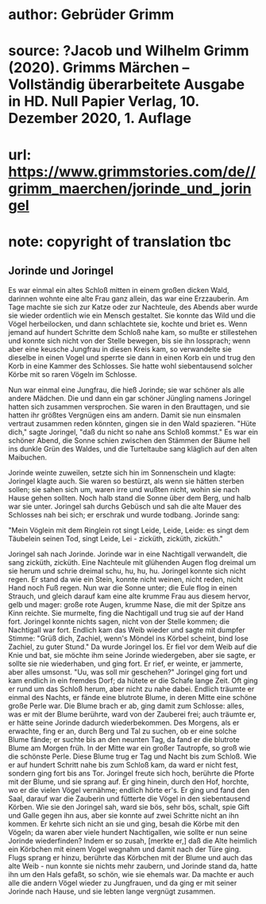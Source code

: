 # author: Gebrüder Grimm
# source: ?Jacob und Wilhelm Grimm (2020). Grimms Märchen – Vollständig überarbeitete Ausgabe in HD. Null Papier Verlag, 10. Dezember 2020, 1. Auflage
# url: https://www.grimmstories.com/de//grimm_maerchen/jorinde_und_joringel
# note: copyright of translation tbc

## Jorinde und Joringel 

Es war einmal ein altes Schloß mitten in einem großen dicken Wald,
darinnen wohnte eine alte Frau ganz allein, das war eine Erzzauberin. Am
Tage machte sie sich zur Katze oder zur Nachteule, des Abends aber wurde
sie wieder ordentlich wie ein Mensch gestaltet. Sie konnte das Wild und
die Vögel herbeilocken, und dann schlachtete sie, kochte und briet es.
Wenn jemand auf hundert Schritte dem Schloß nahe kam, so mußte er
stillestehen und konnte sich nicht von der Stelle bewegen, bis sie ihn
lossprach; wenn aber eine keusche Jungfrau in diesen Kreis kam, so
verwandelte sie dieselbe in einen Vogel und sperrte sie dann in einen
Korb ein und trug den Korb in eine Kammer des Schlosses. Sie hatte wohl
siebentausend solcher Körbe mit so raren Vögeln im Schlosse.

Nun war einmal eine Jungfrau, die hieß Jorinde; sie war schöner als alle
andere Mädchen. Die und dann ein gar schöner Jüngling namens Joringel
hatten sich zusammen versprochen. Sie waren in den Brauttagen, und sie
hatten ihr größtes Vergnügen eins am andern. Damit sie nun einsmalen
vertraut zusammen reden könnten, gingen sie in den Wald spazieren.
"Hüte dich," sagte Joringel, "daß du nicht so nahe ans Schloß
kommst." Es war ein schöner Abend, die Sonne schien zwischen den
Stämmen der Bäume hell ins dunkle Grün des Waldes, und die Turteltaube
sang kläglich auf den alten Maibuchen.

Jorinde weinte zuweilen, setzte sich hin im Sonnenschein und klagte:
Joringel klagte auch. Sie waren so bestürzt, als wenn sie hätten sterben
sollen; sie sahen sich um, waren irre und wußten nicht, wohin sie nach
Hause gehen sollten. Noch halb stand die Sonne über dem Berg, und halb
war sie unter. Joringel sah durchs Gebüsch und sah die alte Mauer des
Schlosses nah bei sich; er erschrak und wurde todbang. Jorinde sang:

"Mein Vöglein mit dem Ringlein rot
singt Leide, Leide, Leide:
es singt dem Täubelein seinen Tod,
singt Leide, Lei - zicküth, zicküth, zicküth."

Joringel sah nach Jorinde. Jorinde war in eine Nachtigall verwandelt,
die sang zicküth, zicküth. Eine Nachteule mit glühenden Augen flog
dreimal um sie herum und schrie dreimal schu, hu, hu, hu. Joringel
konnte sich nicht regen. Er stand da wie ein Stein, konnte nicht weinen,
nicht reden, nicht Hand noch Fuß regen. Nun war die Sonne unter; die
Eule flog in einen Strauch, und gleich darauf kam eine alte krumme Frau
aus diesem hervor, gelb und mager: große rote Augen, krumme Nase, die
mit der Spitze ans Kinn reichte. Sie murmelte, fing die Nachtigall und
trug sie auf der Hand fort. Joringel konnte nichts sagen, nicht von der
Stelle kommen; die Nachtigall war fort. Endlich kam das Weib wieder und
sagte mit dumpfer Stimme: "Grüß dich, Zachiel, wenn's Möndel ins
Körbel scheint, bind lose Zachiel, zu guter Stund." Da wurde Joringel
los. Er fiel vor dem Weib auf die Knie und bat, sie möchte ihm seine
Jorinde wiedergeben, aber sie sagte, er sollte sie nie wiederhaben, und
ging fort. Er rief, er weinte, er jammerte, aber alles umsonst. "Uu,
was soll mir geschehen?" Joringel ging fort und kam endlich in ein
fremdes Dorf; da hütete er die Schafe lange Zeit. Oft ging er rund um
das Schloß herum, aber nicht zu nahe dabei. Endlich träumte er einmal
des Nachts, er fände eine blutrote Blume, in deren Mitte eine schöne
große Perle war. Die Blume brach er ab, ging damit zum Schlosse: alles,
was er mit der Blume berührte, ward von der Zauberei frei; auch träumte
er, er hätte seine Jorinde dadurch wiederbekommen. Des Morgens, als er
erwachte, fing er an, durch Berg und Tal zu suchen, ob er eine solche
Blume fände; er suchte bis an den neunten Tag, da fand er die blutrote
Blume am Morgen früh. In der Mitte war ein großer Tautropfe, so groß wie
die schönste Perle. Diese Blume trug er Tag und Nacht bis zum Schloß.
Wie er auf hundert Schritt nahe bis zum Schloß kam, da ward er nicht
fest, sondern ging fort bis ans Tor. Joringel freute sich hoch, berührte
die Pforte mit der Blume, und sie sprang auf. Er ging hinein, durch den
Hof, horchte, wo er die vielen Vögel vernähme; endlich hörte er's. Er
ging und fand den Saal, darauf war die Zauberin und fütterte die Vögel
in den siebentausend Körben. Wie sie den Joringel sah, ward sie bös,
sehr bös, schalt, spie Gift und Galle gegen ihn aus, aber sie konnte auf
zwei Schritte nicht an ihn kommen. Er kehrte sich nicht an sie und ging,
besah die Körbe mit den Vögeln; da waren aber viele hundert
Nachtigallen, wie sollte er nun seine Jorinde wiederfinden? Indem er so
zusah, [merkte er,] daß die Alte heimlich ein Körbchen mit einem Vogel
wegnahm und damit nach der Türe ging. Flugs sprang er hinzu, berührte
das Körbchen mit der Blume und auch das alte Weib - nun konnte sie
nichts mehr zaubern, und Jorinde stand da, hatte ihn um den Hals gefaßt,
so schön, wie sie ehemals war. Da machte er auch alle die andern Vögel
wieder zu Jungfrauen, und da ging er mit seiner Jorinde nach Hause, und
sie lebten lange vergnügt zusammen.
